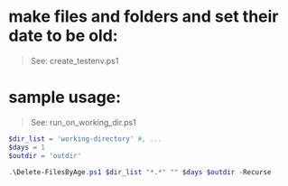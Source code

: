 # make files and folders and set their date to be old:

> See: create_testenv.ps1

# sample usage:

> See: run_on_working_dir.ps1

```powershell
$dir_list = 'working-directory' #, ...
$days = 1
$outdir = 'outdir'

.\Delete-FilesByAge.ps1 $dir_list "*.*" "" $days $outdir -Recurse
```

